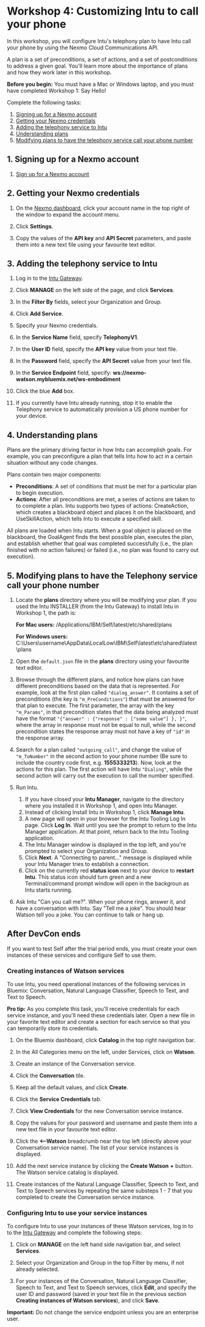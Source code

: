 # Workshop 4: Customizing Intu to call your phone

In this workshop, you will configure Intu's telephony plan to have Intu call your phone by using the Nexmo Cloud Communications API. 

A plan is a set of preconditions, a set of actions, and a set of postconditions to address a given goal. You'll learn more about the importance of plans and how they work later in this workshop.

**Before you begin:** You must have a Mac or Windows laptop, and you must have completed Workshop 1: Say Hello!

Complete the following tasks:

1. [Signing up for a Nexmo account](#signing-up-for-a-nexmo-account)
2. [Getting your Nexmo credentials](#getting-your-nexmo-credentials)
3. [Adding the telephony service to Intu](#adding-the-telephony-service-to-Intu)
4. [Understanding plans](#understanding-plans)
5. [Modifying plans to have the telephony service call your phone number](#modifying-plans-to-have-the-telephony-service-call-your-phone-number)

## 1. Signing up for a Nexmo account

1. [Sign up for a Nexmo account](https://dashboard.nexmo.com/sign-up)
  
## 2. Getting your Nexmo credentials


1. On the [Nexmo dashboard](https://dashboard.nexmo.com/), click your account name in the top right of the window to expand the account menu.

2. Click **Settings**.
3. Copy the values of the **API key** and **API Secret** parameters, and paste them into a new text file using your favourite text editor.

## 3. Adding the telephony service to Intu

1. Log in to the [Intu Gateway](https://rg-gateway.mybluemix.net/).

2. Click **MANAGE** on the left side of the page, and click **Services**.
3. In the **Filter By** fields, select your Organization and Group.
4. Click **Add Service**.
5. Specify your Nexmo credentials.
  1. In the **Service Name** field, specify **TelephonyV1**.
  2. In the **User ID** field, specify the **API key** value from your text file.
  3. In the **Password** field, specify the **API Secret** value from your text file.
  4. In the **Service Endpoint** field, specify: **ws://nexmo-watson.mybluemix.net/ws-embodiment**
6. Click the blue **Add** box.
7. If you currently have Intu already running, stop it to enable the Telephony service to automatically provision a US phone number for your device.

## 4. Understanding plans 

Plans are the primary driving factor in how Intu can accomplish goals. For example, you can preconfigure a plan that tells Intu how to act in a certain situation without any code changes.

Plans contain two major components:

  * **Preconditions**: A set of conditions that must be met for a particular plan to begin execution.
  * **Actions**: After all preconditions are met, a series of actions are taken to to complete a plan. Intu supports two types of actions: CreateAction, which creates a blackboard object and places it on the blackboard, and UseSkillAction, which tells Intu to execute a specified skill.

All plans are loaded when Intu starts. When a goal object is placed on the blackboard, the GoalAgent finds the best possible plan, executes the plan, and establish whether that goal was completed successfully (i.e., the plan finished with no action failures) or failed (i.e., no plan was found to carry out execution).

## 5. Modifying plans to have the Telephony service call your phone number

1. Locate the **plans** directory where you will be modifying your plan. If you used the Intu INSTALLER (from the Intu Gateway) to install Intu in Workshop 1, the path is:

	**For Mac users:** /Applications/IBM/Self/latest/etc/shared/plans
	
	**For Windows users:** C:\Users\username\AppData\LocalLow\IBM\Self\latest\etc\shared\latest\plans
2.  Open the `default.json` file in the **plans** directory using your favourite text editor.

3. Browse through the different plans, and notice how plans can have different preconditions based on the data that is represented.
For example, look at the first plan called `"dialog_answer"`. It contains a set of preconditions (the key is `"m_PreConditions"`) that must be answered for that plan to execute. The first parameter, the array with the key `"m_Params"`, in that precondition states that the data being analyzed must have the format `"{"answer" : {"response" : ["some value"] }, }"`, where the array in response must not be equal to null, while the second precondition states the response array must not have a key of `"id"` in the response array.

4. Search for a plan called `"outgoing_call"`, and change the value of `"m_ToNumber"` in the second action to your phone number (Be sure to include the country code first, e.g. **1555333213**). Now, look at the actions for this plan. The first action will have Intu `"Dialing"`, while the second action will carry out the execution to call the number specified.

5. Run Intu. 

	1. If you have closed your **Intu Manager**, navigate to the directory where you installed it in Workshop 1, and open Intu Manager.
	2. Instead of clicking Install Intu in Workshop 1, click **Manage Intu**. 
	3. A new page will open in your browser for the Intu Tooling Log In page. Click **Log In**. Wait until you see the prompt to return to the Intu Manager application. At that point, return back to the Intu Tooling application.
	4. The Intu Manager window is displayed in the top left, and you're prompted to select your Organization and Group. 
	5. Click **Next**. A "Connecting to parent..." message is displayed while your Intu Manager tries to establish a connection.
	6. Click on the currently red **status icon** next to your device to **restart Intu**. This status icon should turn green and a new Terminal/command prompt window will open in the backgroun as Intu starts running.
7. Ask Intu "Can you call me?". When your phone rings, answer it, and have a conversation with Intu. Say "Tell me a joke". You should hear Watson tell you a joke. You can continue to talk or hang up.

## After DevCon ends

If you want to test Self after the trial period ends, you must create your own instances of these services and configure Self to use them.

### Creating instances of Watson services
To use Intu, you need operational instances of the following services in Bluemix: Conversation, Natural Language Classifier, Speech to Text, and Text to Speech.

**Pro tip:** As you complete this task, you'll receive credentials for each service instance, and you'll need these credentials later. Open a new file in your favorite text editor and create a section for each service so that you can temporarily store its credentials.

1. On the Bluemix dashboard, click **Catalog** in the top right navigation bar.

2. In the All Categories menu on the left, under Services, click on **Watson**.
3. Create an instance of the Conversation service.
  1. Click the **Conversation** tile.
  2. Keep all the default values, and click **Create**.
  3. Click the **Service Credentials** tab.
  4. Click **View Credentials** for the new Conversation service instance.
  5. Copy the values for your password and username and paste them into a new text file in your favourite text editor.
  6. Click the **<--Watson** breadcrumb near the top left (directly above your Conversation service name). The list of your service instances is displayed.
  7. Add the next service instance by clicking the **Create Watson** **+** button. The Watson service catalog is displayed.
4. Create instances of the Natural Language Classifier, Speech to Text, and Text to Speech services by repeating the same substeps 1 - 7 that you completed to create the Conversation service instance.

### Configuring Intu to use your service instances

To configure Intu to use your instances of these Watson services, log in to to the [Intu Gateway](https://rg-gateway.mybluemix.net/) and complete the following steps:

1. Click on **MANAGE** on the left hand side navigation bar, and select **Services**. 

2. Select your Organization and Group in the top Filter by menu, if not already selected.
3. For your instances of the Conversation, Natural Language Classifier, Speech to Text, and Text to Speech services, click **Edit**, and specify the user ID and password (saved in your text file in the previous section **Creating instances of Watson services**), and click **Save**.

**Important:** Do not change the service endpoint unless you are an enterprise user.
